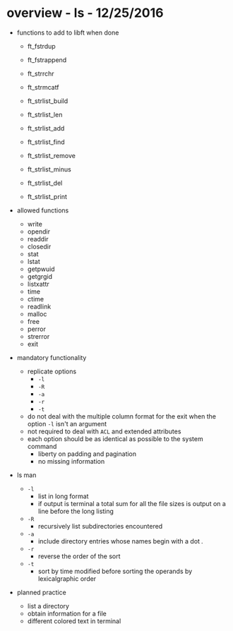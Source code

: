 # overview - ls - 12/25/2016

* functions to add to libft when done 
	* ft_fstrdup
	* ft_fstrappend
	* ft_strrchr	
	* ft_strmcatf

	* ft_strlist_build
	* ft_strlist_len	
	* ft_strlist_add
	* ft_strlist_find
	* ft_strlist_remove
	* ft_strlist_minus
	* ft_strlist_del
	* ft_strlist_print



* allowed functions
	* write
	* opendir
	* readdir
	* closedir
	* stat
	* lstat
	* getpwuid
	* getgrgid
	* listxattr
	* time
	* ctime
	* readlink
	* malloc
	* free
	* perror
	* strerror
	* exit

* mandatory functionality
	* replicate options
		* `-l`
		* `-R`
		* `-a`
		* `-r`
		* `-t`
	* do not deal with the multiple column format for the exit when the option 	`-l` isn't an argument
	* not required to deal with `ACL` and extended attributes
	* each option should be as identical as possible to the system command
		* liberty on padding and pagination
		* no missing information	

* ls man
	* `-l`
		* list in long format
		* if output is terminal a total sum for all the file sizes is output on a line before the long listing
	* `-R`	
		* recursively list subdirectories encountered
	* `-a`
		* include directory entries whose names begin with a dot *.*
	* `-r`
		* reverse the order of the sort
	* `-t`
		* sort by time modified before sorting the operands by lexicalgraphic order

* planned practice
	* list a directory
	* obtain information for a file
	* different colored text in terminal 






